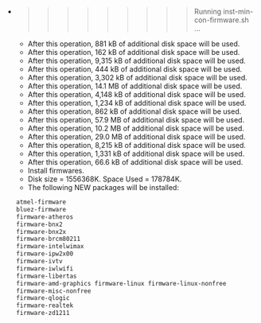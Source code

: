 * >>>>>>>>> Running inst-min-con-firmware.sh ...
  * After this operation, 881 kB of additional disk space will be used.
  * After this operation, 162 kB of additional disk space will be used.
  * After this operation, 9,315 kB of additional disk space will be used.
  * After this operation, 444 kB of additional disk space will be used.
  * After this operation, 3,302 kB of additional disk space will be used.
  * After this operation, 14.1 MB of additional disk space will be used.
  * After this operation, 4,148 kB of additional disk space will be used.
  * After this operation, 1,234 kB of additional disk space will be used.
  * After this operation, 862 kB of additional disk space will be used.
  * After this operation, 57.9 MB of additional disk space will be used.
  * After this operation, 10.2 MB of additional disk space will be used.
  * After this operation, 29.0 MB of additional disk space will be used.
  * After this operation, 8,215 kB of additional disk space will be used.
  * After this operation, 1,331 kB of additional disk space will be used.
  * After this operation, 66.6 kB of additional disk space will be used.
  * Install firmwares.
  * Disk size = 1556368K. Space Used = 178784K.
  * The following NEW packages will be installed:
  ```bash
  atmel-firmware
  bluez-firmware
  firmware-atheros
  firmware-bnx2
  firmware-bnx2x
  firmware-brcm80211
  firmware-intelwimax
  firmware-ipw2x00
  firmware-ivtv
  firmware-iwlwifi
  firmware-libertas
  firmware-amd-graphics firmware-linux firmware-linux-nonfree
  firmware-misc-nonfree
  firmware-qlogic
  firmware-realtek
  firmware-zd1211
  ```
